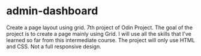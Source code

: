 # admin-dashboard
Create a page layout using grid. 7th project of Odin Project.
The goal of the project is to create a page mainly using Grid. I will use all the skills that I've learned so far from this intermediate course. The project will only use HTML and CSS. Not a full responsive design.